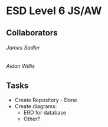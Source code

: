 # ESD Level 6 JS/AW
 
## Collaborators
###### James Sadler
###### Aidan Willis

## Tasks
* Create Repository - Done
* Create diagrams:
    * ERD for database
    * Other?    
